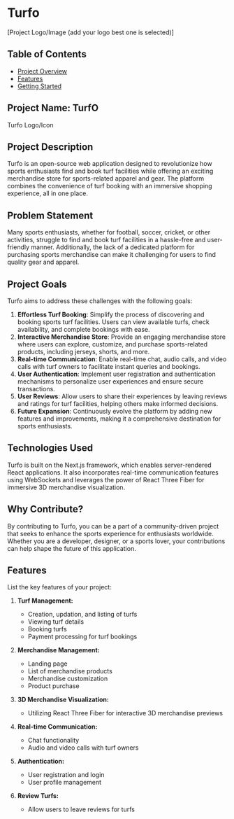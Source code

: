 # Turfo

[Project Logo/Image (add your logo best one is selected)]

## Table of Contents
- [Project Overview](#project-description)
- [Features](#features)
- [Getting Started](#getting-started)



## Project Name: TurfO
Turfo Logo/Icon

## Project Description
Turfo is an open-source web application designed to revolutionize how sports enthusiasts find and book turf facilities while offering an exciting merchandise store for sports-related apparel and gear. The platform combines the convenience of turf booking with an immersive shopping experience, all in one place.

## Problem Statement
Many sports enthusiasts, whether for football, soccer, cricket, or other activities, struggle to find and book turf facilities in a hassle-free and user-friendly manner. Additionally, the lack of a dedicated platform for purchasing sports merchandise can make it challenging for users to find quality gear and apparel.

## Project Goals
Turfo aims to address these challenges with the following goals:
<ol>
  <li>
    <b>Effortless Turf Booking</b>: Simplify the process of discovering and booking sports turf facilities. Users can view available turfs, check availability, and complete bookings with ease.
  </li>
  <li>
    <b>Interactive Merchandise Store</b>: Provide an engaging merchandise store where users can explore, customize, and purchase sports-related products, including jerseys, shorts, and more.
  </li>
  <li>
    <b>Real-time Communication</b>: Enable real-time chat, audio calls, and video calls with turf owners to facilitate instant queries and bookings.
  </li>
  <li>
    <b>User Authentication</b>: Implement user registration and authentication mechanisms to personalize user experiences and ensure secure transactions.
  </li>
  <li>
    <b>User Reviews</b>: Allow users to share their experiences by leaving reviews and ratings for turf facilities, helping others make informed decisions.
  </li>
  <li>
    <b>Future Expansion</b>: Continuously evolve the platform by adding new features and improvements, making it a comprehensive destination for sports enthusiasts.
  </li>
</ol>

## Technologies Used
Turfo is built on the Next.js framework, which enables server-rendered React applications. It also incorporates real-time communication features using WebSockets and leverages the power of React Three Fiber for immersive 3D merchandise visualization.

## Why Contribute?
By contributing to Turfo, you can be a part of a community-driven project that seeks to enhance the sports experience for enthusiasts worldwide. Whether you are a developer, designer, or a sports lover, your contributions can help shape the future of this application.

## Features
List the key features of your project:

1. **Turf Management:**
   - Creation, updation, and listing of turfs
   - Viewing turf details
   - Booking turfs
   - Payment processing for turf bookings

2. **Merchandise Management:**
   - Landing page
   - List of merchandise products
   - Merchandise customization
   - Product purchase

3. **3D Merchandise Visualization:**
   - Utilizing React Three Fiber for interactive 3D merchandise previews

4. **Real-time Communication:**
   - Chat functionality
   - Audio and video calls with turf owners

5. **Authentication:**
   - User registration and login
   - User profile management

6. **Review Turfs:**
   - Allow users to leave reviews for turfs

